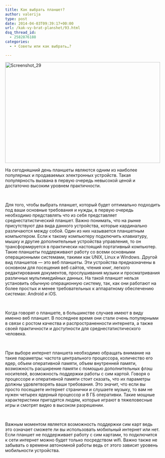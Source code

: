 ```yaml
---
title: Как выбрать планшет?
author: valerija
type: post
date: 2014-04-03T09:39:17+00:00
url: /kak-vy-brat-planshet/93.html
dsq_thread_id:
  - 2582876188
categories:
  - • Советы или как выбрать…?

---
```

<img class="alignnone size-full wp-image-94" alt="Screenshot_29" src="http://csmagazine.com/wp-content/uploads/2014/04/Screenshot_29.jpg" width="503" height="328" srcset="http://csmagazine.com/wp-content/uploads/2014/04/Screenshot_29.jpg 503w, http://csmagazine.com/wp-content/uploads/2014/04/Screenshot_29-300x195.jpg 300w" sizes="(max-width: 503px) 100vw, 503px" />

На сегодняшний день планшеты являются одним из наиболее популярных и продаваемых электронных устройств. Такая популярность вызвана в первую очередь невысокой ценой и достаточно высоким уровнем практичности.<!--more-->

<!--more-->

&nbsp;

Для того, чтобы выбрать планшет, который будет оптимально подходить под ваши основные требования и нужды, в первую очередь необходимо представлять что из себя представляет среднестатистический планшет. Важно понимать, что на рынке присутствуют два вида данного устройства, которые кардинально различаются между собой. Один из них называется планшетным компьютером. Если к такому компьютеру подключить клавиатуру, мышку и другие дополнительные устройства управления, то он трансформируется в практически настоящий портативный компьютер. Такие планшеты поддерживают работу со всеми основными операционными системами, такими как UNIX, Linux и Windows. Другой вид планшетов &#8212; это веб планшеты. Эти устройства предназначены в основном для посещения веб сайтов, чтения книг, легкого редактирования документов, прослушивания музыки и просматривания различных мультимедийных данных. На такой планшет нельзя установить обычную операционную систему, так, как они работают на более простых и менее требовательных к аппаратному обеспечению системах: Android и iOS.

&nbsp;

Когда говорят о планшете, в большинстве случаев имеют в виду именно веб планшет. В последнее время они стали очень популярными в связи с ростом качества и распространенности интернета, а также своей практичности и доступности для среднестатистического человека.

&nbsp;

При выборе интернет планшета необходимо обращать внимание на такие параметры: частота центрального процессора, количество его ядер, объем оперативной памяти, объем внутренней памяти, возможность расширение памяти с помощью дополнительных флэш носителей, возможность поддержки работы с сим картой. Говоря о процессоре и оперативной памяти стоит сказать, что их параметры должны удовлетворять ваши требования. Это значит, что если вы просто посещаете интернет странички и слушаете музыку, то вам не нужен четырех ядерный процессор и 8 ГБ оперативки. Такие мощные характеристики пригодятся людям, которые играют в тяжеловесные игры и смотрят видео в высоком разрешении.

&nbsp;

Важным моментом является возможность поддержки сим карт ведь это означает сможете ли вы использовать мобильный интернет или нет. Если планшет не поддерживает работу с сим картами, то подключится к сети интернет можно будет только посредством wifi. Важно также не забывать о времени автономной работы ведь от этого зависит уровень мобильности устройства.